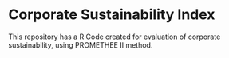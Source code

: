 # Corporate Sustainability Index
This repository has a R Code created for evaluation of corporate sustainability, using PROMETHEE II method.
